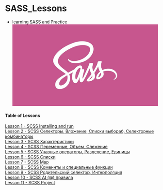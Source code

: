 # SASS_Lessons
- learning SASS and Practice 
![sass](sass-cover.jpg)
#### Table of Lessons
[Lesson 1 - SCSS Installing and run](/Lesson%201/README.md)<br>
[Lesson 2 - SCSS Селекторы, Вложение, Списки выбораб, Селекторные комбинаторы](/Lesson%202/README.md)<br>
[Lesson 3 - SCSS Характеристики](/Lesson%203/README.md)<br> 
[Lesson 4 - SCSS Переменные, Объем, Слежение](/Lesson%204/README.md)<br>
[Lesson 5 - SCSS Унарные операторы, Разделение, Единицы](/Lesson%205/README.md)<br>
[Lesson 6 - SCSS Списки](/Lesson%206/README.md)<br>
[Lesson 7 - SCSS Map](/Lesson%207/README.md)<br>
[Lesson 8 - SCSS Коменнты и специальные функции](/Lesson%208/README.md)<br>
[Lesson 9 - SCSS Родительский селектор, Интерполяция](/Lesson%209/README.md)<br>
[Lesson 10 - SCSS At (@) правила](/Lesson%2010/README.md)<br>
[Lesson 11 - SCSS Project](/Project/README.md)<br>
